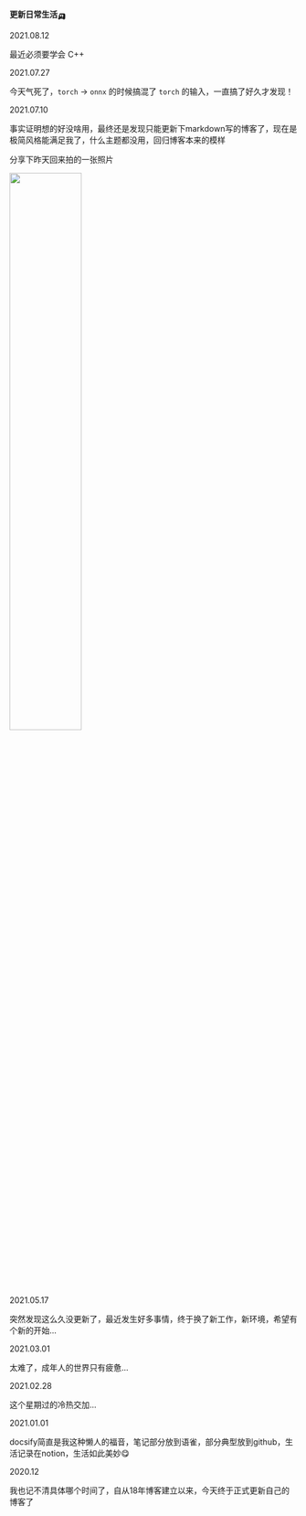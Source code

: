 <head><style type="text/css">h1:first-child {display:none;}</style></head>

**更新日常生活🛺**

2021.08.12

最近必须要学会 C++ 

2021.07.27

今天气死了，`torch` -> `onnx` 的时候搞混了 `torch` 的输入，一直搞了好久才发现！

2021.07.10

事实证明想的好没啥用，最终还是发现只能更新下markdown写的博客了，现在是极简风格能满足我了，什么主题都没用，回归博客本来的模样

分享下昨天回来拍的一张照片

<img src="https://cdn.jsdelivr.net/gh/lblbk/picgo/img/WeChat%20Image_20210710112233.jpg" width="50%" height="50%" >



2021.05.17

突然发现这么久没更新了，最近发生好多事情，终于换了新工作，新环境，希望有个新的开始...



2021.03.01

太难了，成年人的世界只有疲惫...



2021.02.28

这个星期过的冷热交加...



2021.01.01

docsify简直是我这种懒人的福音，笔记部分放到语雀，部分典型放到github，生活记录在notion，生活如此美妙😋



2020.12

我也记不清具体哪个时间了，自从18年博客建立以来，今天终于正式更新自己的博客了
